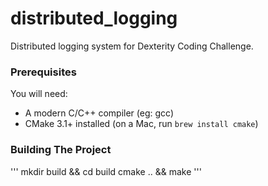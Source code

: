 # distributed_logging

Distributed logging system for Dexterity Coding Challenge.

### Prerequisites

You will need:

 * A modern C/C++ compiler (eg: gcc)
 * CMake 3.1+ installed (on a Mac, run `brew install cmake`)

### Building The Project
'''
mkdir build && cd build
cmake .. && make
'''
